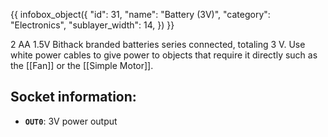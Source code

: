 {{ infobox_object({
	"id": 31,
	"name": "Battery (3V)",
	"category": "Electronics",
	"sublayer_width": 14,
}) }}

2 AA 1.5V Bithack branded batteries series connected, totaling 3 V. Use white power cables to give power to objects that require it directly such as the [[Fan]] or the [[Simple Motor]].

## Socket information:
- **`OUT0`**: 3V power output